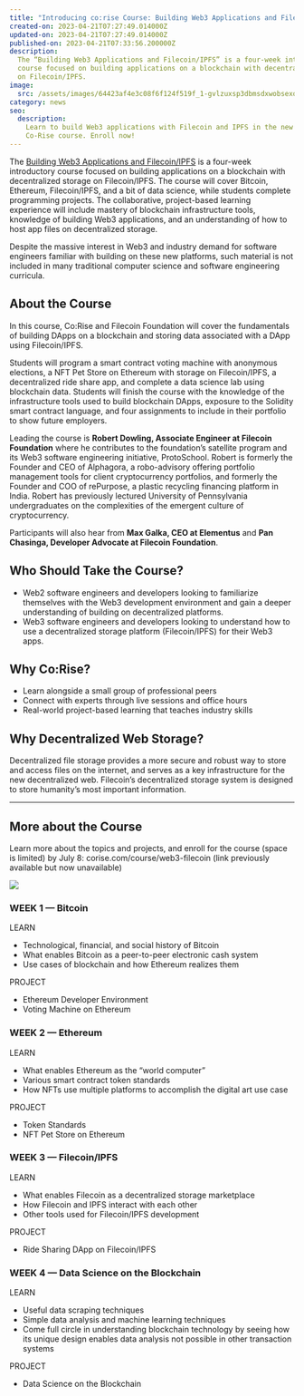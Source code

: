 ```yaml
---
title: "Introducing co:rise Course: Building Web3 Applications and Filecoin/IPFS"
created-on: 2023-04-21T07:27:49.014000Z
updated-on: 2023-04-21T07:27:49.014000Z
published-on: 2023-04-21T07:33:56.200000Z
description:
  The “Building Web3 Applications and Filecoin/IPFS” is a four-week introductory
  course focused on building applications on a blockchain with decentralized storage
  on Filecoin/IPFS.
image:
  src: /assets/images/64423af4e3c08f6f124f519f_1-gvlzuxsp3dbmsdxwobsexq.png
category: news
seo:
  description:
    Learn to build Web3 applications with Filecoin and IPFS in the new
    Co-Rise course. Enroll now!
---
```


The [Building Web3 Applications and Filecoin/IPFS](https://corise.com/course/web3-filecoin) is a four-week introductory course focused on building applications on a blockchain with decentralized storage on Filecoin/IPFS. The course will cover Bitcoin, Ethereum, Filecoin/IPFS, and a bit of data science, while students complete programming projects. The collaborative, project-based learning experience will include mastery of blockchain infrastructure tools, knowledge of building Web3 applications, and an understanding of how to host app files on decentralized storage.

Despite the massive interest in Web3 and industry demand for software engineers familiar with building on these new platforms, such material is not included in many traditional computer science and software engineering curricula.

## About the Course

In this course, Co:Rise and Filecoin Foundation will cover the fundamentals of building DApps on a blockchain and storing data associated with a DApp using Filecoin/IPFS.

Students will program a smart contract voting machine with anonymous elections, a NFT Pet Store on Ethereum with storage on Filecoin/IPFS, a decentralized ride share app, and complete a data science lab using blockchain data. Students will finish the course with the knowledge of the infrastructure tools used to build blockchain DApps, exposure to the Solidity smart contract language, and four assignments to include in their portfolio to show future employers.

Leading the course is **Robert Dowling, Associate Engineer at Filecoin Foundation** where he contributes to the foundation’s satellite program and its Web3 software engineering initiative, ProtoSchool. Robert is formerly the Founder and CEO of Alphagora, a robo-advisory offering portfolio management tools for client cryptocurrency portfolios, and formerly the Founder and COO of rePurpose, a plastic recycling financing platform in India. Robert has previously lectured University of Pennsylvania undergraduates on the complexities of the emergent culture of cryptocurrency.

Participants will also hear from **Max Galka, CEO at Elementus** and **Pan Chasinga, Developer Advocate at Filecoin Foundation**.

## Who Should Take the Course?

- Web2 software engineers and developers looking to familiarize themselves with the Web3 development environment and gain a deeper understanding of building on decentralized platforms.
- Web3 software engineers and developers looking to understand how to use a decentralized storage platform (Filecoin/IPFS) for their Web3 apps.

## Why Co:Rise?

- Learn alongside a small group of professional peers
- Connect with experts through live sessions and office hours
- Real-world project-based learning that teaches industry skills

## Why Decentralized Web Storage?

Decentralized file storage provides a more secure and robust way to store and access files on the internet, and serves as a key infrastructure for the new decentralized web. Filecoin’s decentralized storage system is designed to store humanity’s most important information.

---

## More about the Course

Learn more about the topics and projects, and enroll for the course (space is limited) by July 8: corise.com/course/web3-filecoin (link previously available but now unavailable)

![](/assets/images/image-c-05.png)

### WEEK 1 — Bitcoin

LEARN

- Technological, financial, and social history of Bitcoin
- What enables Bitcoin as a peer-to-peer electronic cash system
- Use cases of blockchain and how Ethereum realizes them

PROJECT

- Ethereum Developer Environment
- Voting Machine on Ethereum

### WEEK 2 — Ethereum

LEARN

- What enables Ethereum as the “world computer”
- Various smart contract token standards
- How NFTs use multiple platforms to accomplish the digital art use case

PROJECT

- Token Standards
- NFT Pet Store on Ethereum

### WEEK 3 — Filecoin/IPFS

LEARN

- What enables Filecoin as a decentralized storage marketplace
- How Filecoin and IPFS interact with each other
- Other tools used for Filecoin/IPFS development

PROJECT

- Ride Sharing DApp on Filecoin/IPFS

### WEEK 4 — Data Science on the Blockchain

LEARN

- Useful data scraping techniques
- Simple data analysis and machine learning techniques
- Come full circle in understanding blockchain technology by seeing how its unique design enables data analysis not possible in other transaction systems

PROJECT

- Data Science on the Blockchain
